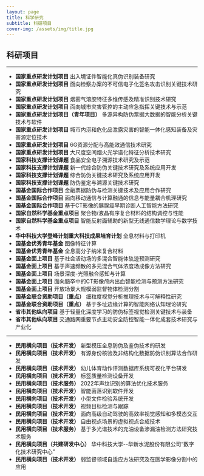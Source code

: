 ```yaml
---
layout: page
title: 科学研究
subtitle: 科研项目
cover-img: /assets/img/title.jpg
---
```

<!--
 * @Author: Conghao Wong
 * @Date: 2023-03-08 19:13:03
 * @LastEditors: Conghao Wong
 * @LastEditTime: 2023-03-27 10:30:24
 * @Description: file content
 * @Github: https://cocoon2wong.github.io
 * Copyright 2023 Conghao Wong, All Rights Reserved.
-->

<link rel="stylesheet" type="text/css" href="/assets/css/user.css">

## 科研项目

---

- <strong class="h_01">国家重点研发计划项目</strong> 出入境证件智能化真伪识别装备研究
- <strong class="h_01">国家重点研发计划项目</strong> 面向检察办案的不可信电子化签名攻击识别关键技术研究
- <strong class="h_01">国家重点研发计划项目</strong> 烟雾气溶胶特征多维传感及精准识别技术研究
- <strong class="h_01">国家重点研发计划项目</strong> 面向城市灾害管控的主动应急指挥关键技术与示范
- <strong class="h_01">国家重点研发计划项目（青年项目）</strong> 多源异构防伪票据大数据的智能分析关键技术与软件
- <strong class="h_01">国家重点研发计划项目</strong> 城市内涝和危化品泄露灾害的智能一体化感知装备及灾害源定位技术
- <strong class="h_01">国家重点研发计划项目</strong> 6G资源分配与高能效通信技术研究
- <strong class="h_01">国家重点研发计划项目</strong> 大尺度空间烟火光学谱化特征分析技术研究
- <strong class="h_01">国家科技支撑计划课题</strong> 食品安全电子溯源技术研究及示范
- <strong class="h_01">国家科技支撑计划课题</strong> 新一代综合防伪关键技术研究及系统应用开发
- <strong class="h_01">国家科技支撑计划课题</strong> 综合防伪关键技术研究及系统应用开发
- <strong class="h_01">国家科技支撑计划课题</strong> 防伪鉴定与溯源关键技术研究
- <strong class="h_01">国基金国际合作项目</strong> 金融票据防伪与检测关键技术及应用合作研究
- <strong class="h_01">国基金国际合作项目</strong> 面向移动通信与计算融通的信息与能量耦合机理研究
- <strong class="h_01">国基金国际合作项目</strong> 基于CT影像的胰腺癌早期诊断人工智能方法研究
- <strong class="h_01">国家自然科学基金重点项目</strong> 聚合物/液晶有序复合材料的结构调控与性能
- <strong class="h_01">国家自然科学基金重点项目</strong> 智能反射面辅助的新型无线通信数学理论与数学技术
- <strong class="h_01">华中科技大学登峰计划重大科技成果培育计划</strong> 全息材料与打印机
- <strong class="h_01">国基金优秀青年基金</strong> 图像特征计算
- <strong class="h_01">国基金优秀青年基金</strong> 全息高分子纳米复合材料
- <strong class="h_01">国基金面上项目</strong> 基于社会活动场的多混合智能体轨迹预测研究
- <strong class="h_01">国基金面上项目</strong> 基于声速频散的多元混合气体浓度场成像方法研究
- <strong class="h_01">国基金面上项目</strong> 场景深度-光照融合感知与计算
- <strong class="h_01">国基金面上项目</strong> 面向脑卒中的CT影像颅内出血智能检测与预测方法研究
- <strong class="h_01">国基金面上项目</strong> 开放场景大规模弱监督物体检测分割
- <strong class="h_01">国基金联合资助项目（重点）</strong> 细粒度视觉分析推理技术与可解释性研究
- <strong class="h_01">国基金联合资助项目（重点）</strong> 基于多址边缘计算的智能网络认知理论研究
- <strong class="h_01">省市其他纵向项目</strong> 基于轻量化深度学习的防伪标签视觉检测关键技术与装备
- <strong class="h_01">省市其他纵向项目</strong> 交通路网重要节点主动安全防控智能一体化成套技术研究与产业化

---

- <strong class="h_01">民用横向项目（技术开发）</strong> 新型模压全息防伪及鉴伪技术的研发
- <strong class="h_01">民用横向项目（技术开发）</strong> 有源身份核验及非结构化数据防伪识别算法合作研发
- <strong class="h_01">民用横向项目（技术开发）</strong> 幼儿体育动作评测数据库系统可视化平台研发
- <strong class="h_01">民用横向项目（技术开发）</strong> 标签质量检测设备开发
- <strong class="h_01">民用横向项目（技术服务）</strong> 2022年声纹识别的算法优化技术服务
- <strong class="h_01">民用横向项目（技术开发）</strong> 智能菌落识别软件开发
- <strong class="h_01">民用横向项目（技术开发）</strong> 小型文件检验系统开发
- <strong class="h_01">民用横向项目（技术开发）</strong> 视频目标检测与跟踪
- <strong class="h_01">民用横向项目（技术开发）</strong> 面向高级自动驾驶的高效率视觉感知和多模态交互
- <strong class="h_01">民用横向项目（技术开发）</strong> 自由视点场景的虚拟视点合成技术
- <strong class="h_01">民用横向项目（技术服务）</strong> 基于多光谱技术的充油设备渗漏油检测方法研究技术服务
- <strong class="h_01">民用横向项目（共建研发中心）</strong> 华中科技大学--华新水泥股份有限公司“数字化技术研究中心”
- <strong class="h_01">民用横向项目（技术开发）</strong> 弱监督领域自适应方法研究及在医学影像分割中的应用
